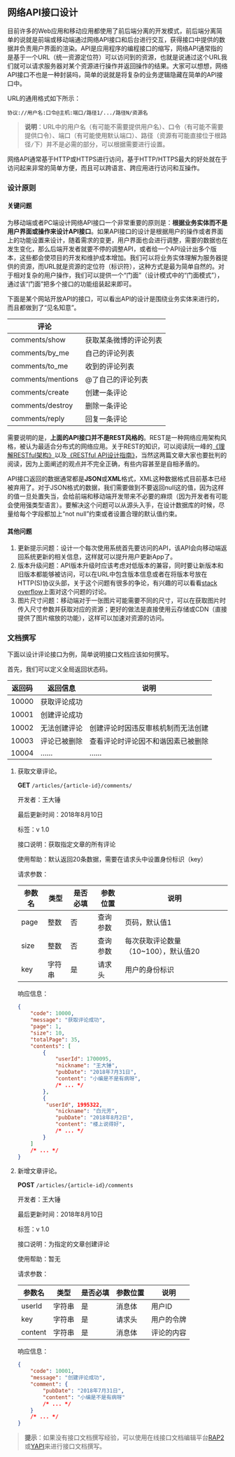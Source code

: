 ## 网络API接口设计

目前许多的Web应用和移动应用都使用了前后端分离的开发模式，前后端分离简单的说就是前端或移动端通过网络API接口和后台进行交互，获得接口中提供的数据并负责用户界面的渲染。API是应用程序的编程接口的缩写，网络API通常指的是基于一个URL（统一资源定位符）可以访问到的资源，也就是说通过这个URL我们就可以请求服务器对某个资源进行操作并返回操作的结果。大家可以想想，网络API接口不也是一种封装吗，简单的说就是将复杂的业务逻辑隐藏在简单的API接口中。

URL的通用格式如下所示：

```
协议://用户名:口令@主机:端口/路径1/.../路径N/资源名
```

> **说明**：URL中的用户名（有可能不需要提供用户名）、口令（有可能不需要提供口令）、端口（有可能使用默认端口）、路径（资源有可能直接位于根路径`/`下）并不是必需的部分，可以根据需要进行设置。

网络API通常基于HTTP或HTTPS进行访问，基于HTTP/HTTPS最大的好处就在于访问起来非常的简单方便，而且可以跨语言、跨应用进行访问和互操作。

### 设计原则

#### 关键问题

为移动端或者PC端设计网络API接口一个非常重要的原则是：**根据业务实体而不是用户界面或操作来设计API接口**。如果API接口的设计是根据用户的操作或者界面上的功能设置来设计，随着需求的变更，用户界面也会进行调整，需要的数据也在发生变化，那么后端开发者就要不停的调整API，或者给一个API设计出多个版本，这些都会使项目的开发和维护成本增加。我们可以将业务实体理解为服务器提供的资源，而URL就是资源的定位符（标识符），这种方式是最为简单自然的。对于相对复杂的用户操作，我们可以提供一个“门面”（设计模式中的“门面模式”），通过该“门面”把多个接口的功能组装起来即可。

下面是某个网站开放API的接口，可以看出API的设计是围绕业务实体来进行的，而且都做到了“见名知意”。

| 评论              |                        |
| ----------------- | ---------------------- |
| comments/show     | 获取某条微博的评论列表 |
| comments/by_me    | 自己的评论列表         |
| comments/to_me    | 收到的评论列表         |
| comments/mentions | @了自己的评论列表      |
| comments/create   | 创建一条评论           |
| comments/destroy  | 删除一条评论           |
| comments/reply    | 回复一条评论           |

需要说明的是，**上面的API接口并不是REST风格的**。REST是一种网络应用架构风格，被认为最适合分布式的网络应用。关于REST的知识，可以阅读阮一峰的[《理解RESTful架构》](http://www.ruanyifeng.com/blog/2011/09/restful.html)以及[《RESTful API设计指南》](http://www.ruanyifeng.com/blog/2014/05/restful_api.html)，当然这两篇文章大家也要批判的阅读，因为上面阐述的观点并不完全正确，有些内容甚至是自相矛盾的。

API接口返回的数据通常都是**JSON**或**XML**格式，XML这种数据格式目前基本已经被弃用了。对于JSON格式的数据，我们需要做到不要返回null这的值，因为这样的值一旦处置失当，会给前端和移动端开发带来不必要的麻烦（因为开发者有可能会使用强类型语言）。要解决这个问题可以从源头入手，在设计数据库的时候，尽量给每个字段都加上“not null”约束或者设置合理的默认值约束。

#### 其他问题

1. 更新提示问题：设计一个每次使用系统首先要访问的API，该API会向移动端返回系统更新的相关信息，这样就可以提升用户更新App了。
2. 版本升级问题：API版本升级时应该考虑对低版本的兼容，同时要让新版本和旧版本都能够被访问，可以在URL中包含版本信息或者在将版本号放在HTTP(S)协议头部，关于这个问题有很多的争论，有兴趣的可以看看[stack overflow](https://stackoverflow.com/questions/972226/how-to-version-rest-uris)上面对这个问题的讨论。
3. 图片尺寸问题：移动端对于一张图片可能需要不同的尺寸，可以在获取图片时传入尺寸参数并获取对应的资源；更好的做法是直接使用云存储或CDN（直接提供了图片缩放的功能），这样可以加速对资源的访问。

### 文档撰写

下面以设计评论接口为例，简单说明接口文档应该如何撰写。

首先，我们可以定义全局返回状态码。

| 返回码 | 返回信息     | 说明                               |
| ------ | ------------ | ---------------------------------- |
| 10000  | 获取评论成功 |  |
| 10001 | 创建评论成功 |  |
| 10002  | 无法创建评论 | 创建评论时因违反审核机制而无法创建 |
| 10003 | 评论已被删除     | 查看评论时评论因不和谐因素已被删除                |
| 10004 | …… | …… |

1. 获取文章评论。

   **GET** `/articles/{article-id}/comments/`

   开发者：王大锤

   最后更新时间：2018年8月10日

   标签：v 1.0

   接口说明：获取指定文章的所有评论

   使用帮助：默认返回20条数据，需要在请求头中设置身份标识（key）

   请求参数：

   | 参数名 | 类型   | 是否必填 | 参数位置 | 说明                                 |
   | ------ | ------ | -------- | -------- | ------------------------------------ |
   | page   | 整数   | 否       | 查询参数 | 页码，默认值1                        |
   | size   | 整数   | 否       | 查询参数 | 每次获取评论数量（10~100），默认值20 |
   | key    | 字符串 | 是       | 请求头   | 用户的身份标识                       |

   响应信息：

   ```JSON
   {
       "code": 10000,
       "message": "获取评论成功",
       "page": 1,
       "size": 10,
       "totalPage": 35,
       "contents": [
           {
               "userId": 1700095,
               "nickname": "王大锤",
               "pubDate": "2018年7月31日",
               "content": "小编是不是有病呀",
               /* ... */
           },
           {
           	"userId", 1995322,
               "nickname": "白元芳",
               "pubDate": "2018年8月2日",
               "content": "楼上说得好",
               /* ... */
           }
       ]
       /* ... */
   }
   ```

2. 新增文章评论。

   **POST** `/articles/{article-id}/comments`

   开发者：王大锤

   最后更新时间：2018年8月10日

   标签：v 1.0

   接口说明：为指定的文章创建评论

   使用帮助：暂无

   请求参数：

   | 参数名  | 类型   | 是否必填 | 参数位置 | 说明       |
   | ------- | ------ | -------- | -------- | ---------- |
   | userId  | 字符串 | 是       | 消息体   | 用户ID     |
   | key     | 字符串 | 是       | 请求头   | 用户的令牌 |
   | content | 字符串 | 是       | 消息体   | 评论的内容 |

   响应信息：

   ```JSON
   {
       "code": 10001,
       "message": "创建评论成功",
       "comment": {
           "pubDate": "2018年7月31日",
           "content": "小编是不是有病呀"
           /* ... */
       }
       /* ... */
   }
   ```



> **提示**：如果没有接口文档撰写经验，可以使用在线接口文档编辑平台[RAP2](<http://rap2.taobao.org/>)或[YAPI](<http://yapi.demo.qunar.com/>)来进行接口文档撰写。

